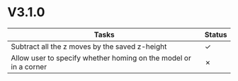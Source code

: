 # V3.1.0

| Tasks | Status |
| ----- | ------ |
| Subtract all the z moves by the saved z-height | &check; |
| Allow user to specify whether homing on the model or in a corner | &cross; |
